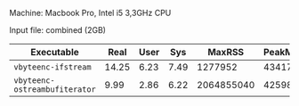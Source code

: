 Machine: Macbook Pro, Intel i5 3,3GHz CPU

Input file: combined (2GB)

| Executable | Real | User | Sys | MaxRSS | PeakMem |
| ---------- | ---- | ---- | --- | ------ | ------- |
| `vbyteenc-ifstream` | 14.25 | 6.23 | 7.49 | 1277952 | 434176 |
| `vbyteenc-ostreambufiterator` | 9.99 | 2.86 | 6.22 | 2064855040 | 425984 |